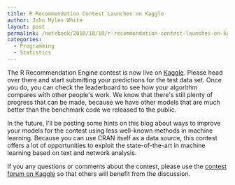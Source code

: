```yaml
---
title: R Recommendation Contest Launches on Kaggle
author: John Myles White
layout: post
permalink: /notebook/2010/10/10/r-recommendation-contest-launches-on-kaggle/
categories:
  - Programming
  - Statistics
---
```


The R Recommendation Engine contest is now live on [Kaggle](http://kaggle.com/R). Please head over there and start submitting your predictions for the test data set. Once you do, you can check the leaderboard to see how your algorithm compares with other people's work. We know that there's still plenty of progress that can be made, because we have other models that are much better than the benchmark code we released to the public.

In the future, I'll be posting some hints on this blog about ways to improve your models for the contest using less well-known methods in machine learning. Because you can use CRAN itself as a data source, this contest offers a lot of opportunities to exploit the state-of-the-art in machine learning based on text and network analysis.

If you any questions or comments about the contest, please use the [contest forum on Kaggle](http://kaggle.com/view-topiclist/forum-21-r-package-recommendation-engine) so that others will benefit from the discussion.
